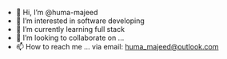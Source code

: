 - 👋 Hi, I’m @huma-majeed
- 👀 I’m interested in software developing
- 🌱 I’m currently learning full stack 
- 💞️ I’m looking to collaborate on ...
- 📫 How to reach me ... via email: huma_majeed@outlook.com

<!---
huma-majeed/huma-majeed is a ✨ special ✨ repository because its `README.md` (this file) appears on your GitHub profile.
You can click the Preview link to take a look at your changes.
--->
